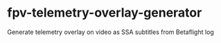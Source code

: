 # fpv-telemetry-overlay-generator
Generate telemetry overlay on video as SSA subtitles from Betaflight log
